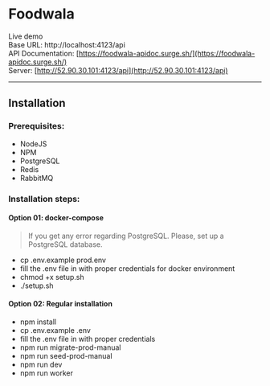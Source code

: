 # Foodwala

Live demo \
Base URL: http://localhost:4123/api \
API Documentation: [https://foodwala-apidoc.surge.sh/](https://foodwala-apidoc.surge.sh/) \
Server: [http://52.90.30.101:4123/api](http://52.90.30.101:4123/api)

---

## Installation

### Prerequisites:

+ NodeJS
+ NPM
+ PostgreSQL
+ Redis
+ RabbitMQ

### Installation steps:

#### Option 01: docker-compose
> If you get any error regarding PostgreSQL. Please, set up a PostgreSQL database.

+ cp .env.example prod.env
+ fill the .env file in with proper credentials for docker environment
+ chmod +x setup.sh
+ ./setup.sh

#### Option 02: Regular installation
+ npm install
+ cp .env.example .env
+ fill the .env file in with proper credentials
+ npm run migrate-prod-manual
+ npm run seed-prod-manual
+ npm run dev
+ npm run worker
